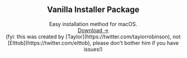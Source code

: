 <h2 align="center">
	Vanilla Installer Package
</h2>
<p align="center">
  Easy installation method for macOS.
	<br>
	<a href="https://github.com/tayi-or/vanilla-installer">Download →</a>
  <br>
  (fyi: this was created by [Taylor](https://twitter.com/tayiorrobinson), not [Elttob](https://twitter.com/elttob), please don't bother him if you have issues!)
</p>
